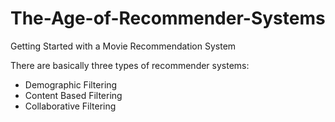 # The-Age-of-Recommender-Systems

Getting Started with a Movie Recommendation System

There are basically three types of recommender systems:
 - Demographic Filtering
 - Content Based Filtering
 - Collaborative Filtering
 
 
